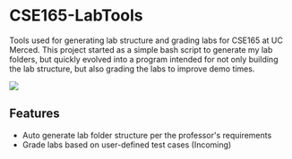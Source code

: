 

# CSE165-LabTools

Tools used for generating lab structure and grading labs for CSE165 at UC Merced. This project started as a simple bash script to generate my lab folders, but quickly evolved into a program intended for not only building the lab structure, but also grading the labs to improve demo times. 

[![](http://github-actions.40ants.com/CybrNight/CSE165-LabTools/matrix.svg)](https://github.com/CybrNight/CSE165-LabTools)

## Features
 - Auto generate lab folder structure per the professor's requirements
 - Grade labs based on user-defined test cases (Incoming)
